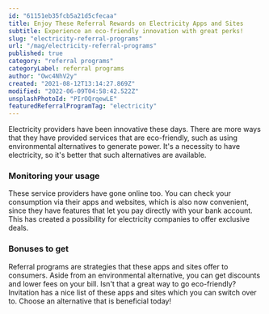 ```yaml
---
id: "61151eb35fcb5a21d5cfecaa"
title: Enjoy These Referral Rewards on Electricity Apps and Sites
subtitle: Experience an eco-friendly innovation with great perks!
slug: "electricity-referral-programs"
url: "/mag/electricity-referral-programs"
published: true
category: "referral programs"
categoryLabel: referral programs
author: "Owc4NhV2y"
created: "2021-08-12T13:14:27.869Z"
modified: "2022-06-09T04:58:42.522Z"
unsplashPhotoId: "PIrOQrqewLE"
featuredReferralProgramTag: "electricity"
---
```

Electricity providers have been innovative these days. There are more ways that they have provided services that are eco-friendly, such as using environmental alternatives to generate power. It's a necessity to have electricity, so it's better that such alternatives are available.

### **Monitoring your usage**

These service providers have gone online too. You can check your consumption via their apps and websites, which is also now convenient, since they have features that let you pay directly with your bank account. This has created a possibility for electricity companies to offer exclusive deals.

### **Bonuses to get**

Referral programs are strategies that these apps and sites offer to consumers. Aside from an environmental alternative, you can get discounts and lower fees on your bill. Isn't that a great way to go eco-friendly? Invitation has a nice list of these apps and sites which you can switch over to. Choose an alternative that is beneficial today!